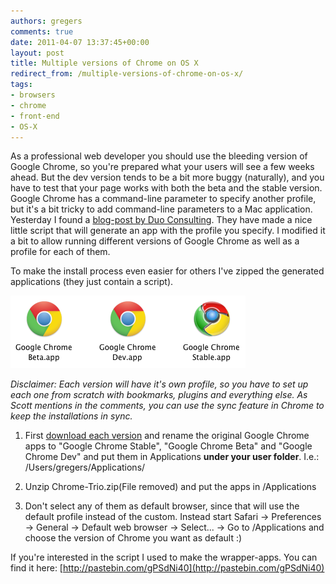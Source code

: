 ```yaml
---
authors: gregers
comments: true
date: 2011-04-07 13:37:45+00:00
layout: post
title: Multiple versions of Chrome on OS X
redirect_from: /multiple-versions-of-chrome-on-os-x/
tags:
- browsers
- chrome
- front-end
- OS-X
---
```


As a professional web developer you should use the bleeding version of Google Chrome, so you're prepared what your users will see a few weeks ahead. But the dev version tends to be a bit more buggy (naturally), and you have to test that your page works with both the beta and the stable version. Google Chrome has a command-line parameter to specify another profile, but it's a bit tricky to add command-line parameters to a Mac application. Yesterday I found a [blog-post by Duo Consulting](http://thoughts.duoconsulting.com/blog/multiple-profiles-google-chrome-os-x). They have made a nice little script that will generate an app with the profile you specify. I modified it a bit to allow running different versions of Google Chrome as well as a profile for each of them.

To make the install process even easier for others I've zipped the generated applications (they just contain a script).

![Chrome](/images/2011-04-07-multiple-versions-of-chrome-on-os-x/chrome.png)

_Disclaimer: Each version will have it's own profile, so you have to set up each one from scratch with bookmarks, plugins and everything else. As Scott mentions in the comments, you can use the sync feature in Chrome to keep the installations in sync._





  1. First [download each version](http://www.chromium.org/getting-involved/dev-channel) and rename the original Google Chrome apps to "Google Chrome Stable", "Google Chrome Beta" and "Google Chrome Dev" and put them in Applications **under your user folder**.
I.e.: /Users/gregers/Applications/


  2. Unzip Chrome-Trio.zip(File removed) and put the apps in /Applications


  3. Don't select any of them as default browser, since that will use the default profile instead of the custom. Instead start Safari -> Preferences -> General -> Default web browser -> Select... -> Go to /Applications and choose the version of Chrome you want as default :)



If you're interested in the script I used to make the wrapper-apps. You can find it here: [http://pastebin.com/gPSdNi40](http://pastebin.com/gPSdNi40)

